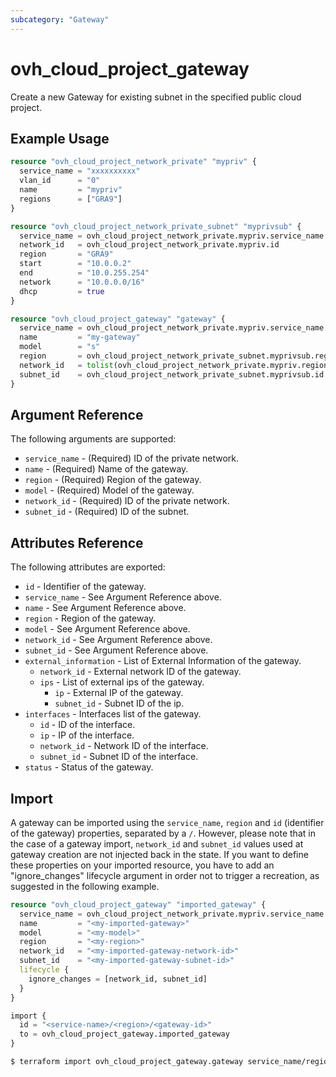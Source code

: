 ```yaml
---
subcategory: "Gateway"
---
```


# ovh_cloud_project_gateway

Create a new Gateway for existing subnet in the specified public cloud project.

## Example Usage

```terraform
resource "ovh_cloud_project_network_private" "mypriv" {
  service_name = "xxxxxxxxxx"
  vlan_id      = "0"
  name         = "mypriv"
  regions      = ["GRA9"]
}

resource "ovh_cloud_project_network_private_subnet" "myprivsub" {
  service_name = ovh_cloud_project_network_private.mypriv.service_name
  network_id   = ovh_cloud_project_network_private.mypriv.id
  region       = "GRA9"
  start        = "10.0.0.2"
  end          = "10.0.255.254"
  network      = "10.0.0.0/16"
  dhcp         = true
}

resource "ovh_cloud_project_gateway" "gateway" {
  service_name = ovh_cloud_project_network_private.mypriv.service_name
  name         = "my-gateway"
  model        = "s"
  region       = ovh_cloud_project_network_private_subnet.myprivsub.region
  network_id   = tolist(ovh_cloud_project_network_private.mypriv.regions_attributes[*].openstackid)[0]
  subnet_id    = ovh_cloud_project_network_private_subnet.myprivsub.id
}
```

## Argument Reference

The following arguments are supported:

* `service_name` - (Required) ID of the private network.
* `name` - (Required) Name of the gateway.
* `region` - (Required) Region of the gateway.
* `model` - (Required) Model of the gateway.
* `network_id` - (Required) ID of the private network.
* `subnet_id` - (Required) ID of the subnet.

## Attributes Reference

The following attributes are exported:

* `id` - Identifier of the gateway.
* `service_name` - See Argument Reference above.
* `name` - See Argument Reference above.
* `region` - Region of the gateway.
* `model` - See Argument Reference above.
* `network_id` - See Argument Reference above.
* `subnet_id` - See Argument Reference above.
* `external_information` - List of External Information of the gateway.
  * `network_id` - External network ID of the gateway.
  * `ips` - List of external ips of the gateway.
    * `ip` - External IP of the gateway.
    * `subnet_id` - Subnet ID of the ip.
* `interfaces` - Interfaces list of the gateway.
  * `id` - ID of the interface.
  * `ip` - IP of the interface.
  * `network_id` - Network ID of the interface.
  * `subnet_id` - Subnet ID of the interface.
* `status` - Status of the gateway.

## Import

A gateway can be imported using the `service_name`, `region` and `id` (identifier of the gateway) properties, separated by a `/`.
However, please note that in the case of a gateway import, `network_id` and `subnet_id` values used at gateway creation are not injected back in the state.
If you want to define these properties on your imported resource, you have to add an "ignore_changes" lifecycle argument in order not to trigger a recreation, as suggested in the following example. 

```terraform
resource "ovh_cloud_project_gateway" "imported_gateway" {
  service_name = ovh_cloud_project_network_private.mypriv.service_name
  name         = "<my-imported-gateway>"
  model        = "<my-model>"
  region       = "<my-region>"
  network_id   = "<my-imported-gateway-network-id>"
  subnet_id    = "<my-imported-gateway-subnet-id>"
  lifecycle {
    ignore_changes = [network_id, subnet_id]
  }
}

import {
  id = "<service-name>/<region>/<gateway-id>"
  to = ovh_cloud_project_gateway.imported_gateway
}
```

```bash
$ terraform import ovh_cloud_project_gateway.gateway service_name/region/id
```
